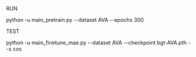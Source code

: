 RUN

python -u main_pretrain.py --dataset AVA  --epochs 300

TEST

python -u main_finetune_mae.py --dataset AVA --checkpoint bgt-AVA.pth --s cos

